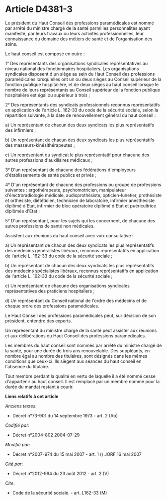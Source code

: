# Article D4381-3

Le président du Haut Conseil des professions paramédicales est nommé par arrêté du ministre chargé de la santé parmi les
personnalités ayant manifesté, par leurs travaux ou leurs activités professionnelles, leur connaissance du domaine des
métiers de santé et de l'organisation des soins.

Le haut conseil est composé en outre :

1° Des représentants des organisations syndicales représentatives au niveau national des fonctionnaires hospitaliers. Les
organisations syndicales disposent d'un siège au sein du Haut Conseil des professions paramédicales lorsqu'elles ont un ou
deux sièges au Conseil supérieur de la fonction publique hospitalière, et de deux sièges au haut conseil lorsque le nombre de
leurs représentants au Conseil supérieur de la fonction publique hospitalière est égal ou supérieur à trois ;

2° Des représentants des syndicats professionnels reconnus représentatifs en application de l'article L. 162-33 du code de la
sécurité sociale, selon la répartition suivante, à la date de renouvellement général du haut conseil :

a) Un représentant de chacun des deux syndicats les plus représentatifs des infirmiers ;

b) Un représentant de chacun des deux syndicats les plus représentatifs des masseurs-kinésithérapeutes ;

c) Un représentant du syndicat le plus représentatif pour chacune des autres professions d'auxiliaires médicaux ;

3° D'un représentant de chacune des fédérations d'employeurs d'établissements de santé publics et privés ;

4° D'un représentant de chacune des professions ou groupe de professions suivantes : ergothérapeute, psychomotricien,
manipulateur d'électroradiologie médicale, audioprothésiste, opticien-lunetier, prothésiste et orthésiste, diététicien,
technicien de laboratoire, infirmier anesthésiste diplômé d'Etat, infirmier de bloc opératoire diplômé d'Etat et
puéricultrice diplômée d'Etat ;

5° D'un représentant, pour les sujets qui les concernent, de chacune des autres professions de santé non médicales.

Assistent aux réunions du haut conseil avec voix consultative :

a) Un représentant de chacun des deux syndicats les plus représentatifs des médecins généralistes libéraux, reconnus
représentatifs en application de l'article L. 162-33 du code de la sécurité sociale ;

b) Un représentant de chacun des deux syndicats les plus représentatifs des médecins spécialistes libéraux, reconnus
représentatifs en application de l'article L. 162-33 du code de la sécurité sociale ;

c) Un représentant de chacune des organisations syndicales représentatives des praticiens hospitaliers ;

d) Un représentant du Conseil national de l'ordre des médecins et de chaque ordre des professions paramédicales.

Le Haut Conseil des professions paramédicales peut, sur décision de son président, entendre des experts.

Un représentant du ministre chargé de la santé peut assister aux réunions et aux délibérations du Haut Conseil des
professions paramédicales.

Les membres du haut conseil sont nommés par arrêté du ministre chargé de la santé, pour une durée de trois ans renouvelable.
Des suppléants, en nombre égal au nombre des titulaires, sont désignés dans les mêmes conditions que ceux-ci. Ils siègent aux
séances du haut conseil en l'absence du titulaire.

Tout membre perdant la qualité en vertu de laquelle il a été nommé cesse d'appartenir au haut conseil. Il est remplacé par un
membre nommé pour la durée du mandat restant à courir.

**Liens relatifs à cet article**

_Anciens textes_:

  - Décret n°73-901 du 14 septembre 1973 - art. 2 (Ab)

_Codifié par_:

  - Décret n°2004-802 2004-07-29

_Modifié par_:

  - Décret n°2007-974 du 15 mai 2007 - art. 1 () JORF 16 mai 2007

_Cité par_:

  - Décret n°2012-994 du 23 août 2012 - art. 2 (V)

_Cite_:

  - Code de la sécurité sociale. - art. L162-33 (M)
